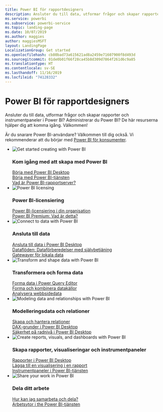 ```yaml
---
title: Power BI för rapportdesigners
description: Ansluter du till data, utformar frågor och skapar rapporter och instrumentpaneler i Power BI? Är du Power BI-administratör?
ms.service: powerbi
ms.subservice: powerbi-service
ms.topic: landing-page
ms.date: 10/07/2019
ms.author: maggies
author: maggiesMSFT
layout: LandingPage
LocalizationGroup: Get started
ms.openlocfilehash: cb80bad73a615621ad8a2459e71607900f8d493d
ms.sourcegitcommit: 01de0b01f66f28ca45b8d309d7864f261d6c9a85
ms.translationtype: HT
ms.contentlocale: sv-SE
ms.lasthandoff: 11/16/2019
ms.locfileid: "74128332"
---
```

# <a name="power-bi-for-report-designers"></a>Power BI för rapportdesigners

Ansluter du till data, utformar frågor och skapar rapporter och instrumentpaneler i Power BI? Administrerar du Power BI? De här resurserna hjälper dig att komma igång. Välkommen!

Är du snarare Power BI-användare? Välkommen till dig också. Vi rekommenderar att du börjar med [Power BI för konsumenter](consumer/power-bi-consumer-landing.md).

<ul class="panelContent cardsF"> 
            <li> 
                  <div class="cardSize"> 
                        <div class="cardPadding"> 
                              <div class="card"> 
                                    <div class="cardImageOuter">
                                          <div class="cardImage">
                                                <img alt="Get started creating with Power BI" src="media/power-bi-creator-landing/power-bi-designer-get-started.svg" data-linktype="relative-path">
                                          </div>
                                    </div>
                                    <div class="cardText"> 
                                          <h3>Kom igång med att skapa med Power BI</h3> 
                                          <p></p>
                                               <a href="desktop-what-is-desktop.md">Börja med Power BI Desktop</a><br/> 
                                               <a href="fundamentals/power-bi-overview.md">Börja med Power BI-tjänsten</a><br/> 
                                               <a href="report-server/get-started.md">Vad är Power BI-rapportserver?</a>
                                    </div> 
                              </div> 
                        </div> 
                  </div> 
            </li>
            <li> 
                  <div class="cardSize"> 
                        <div class="cardPadding"> 
                              <div class="card"> 
                                    <div class="cardImageOuter">
                                          <div class="cardImage">
                                                <img alt="Power BI licensing" src="media/power-bi-creator-landing/power-bi-designer-licensing.svg" data-linktype="relative-path">
                                          </div>
                                    </div>
                                    <div class="cardText"> 
                                          <h3>Power BI-licensiering</h3> 
                                          <p></p>
                                                <a href="service-admin-licensing-organization.md">Power BI-licensiering i din organisation</a><br/> 
                                                <a href="service-premium-what-is.md">Power BI Premium: Vad är detta?</a> 
                                    </div> 
                              </div> 
                        </div> 
                  </div> 
            </li>
            <li> 
                  <div class="cardSize"> 
                        <div class="cardPadding"> 
                              <div class="card"> 
                                    <div class="cardImageOuter">
                                          <div class="cardImage">
                                                <img alt="Connect to data with Power BI" src="media/power-bi-creator-landing/power-bi-designer-connect-data.svg" data-linktype="relative-path">
                                          </div>
                                    </div>
                                    <div class="cardText"> 
                                          <h3>Ansluta till data</h3> 
                                          <p></p>
                                                <a href="desktop-quickstart-connect-to-data.md">Ansluta till data i Power BI Desktop </a><br/> 
                                                <a href="service-dataflows-overview.md">Dataflöden: Dataförberedelser med självbetjäning</a><br/> 
                                                <a href="service-gateway-onprem.md">Gatewayer för lokala data</a>
                                    </div> 
                              </div> 
                        </div> 
                  </div> 
            </li>
            <li> 
                  <div class="cardSize"> 
                        <div class="cardPadding"> 
                              <div class="card"> 
                                    <div class="cardImageOuter">
                                          <div class="cardImage">
                                                <img alt="Transform and shape data with Power BI" src="media/power-bi-creator-landing/power-bi-designer-transform-shape-data.svg" data-linktype="relative-path">
                                          </div>
                                    </div>
                                    <div class="cardText"> 
                                          <h3>Transformera och forma data</h3> 
                                          <p></p>
                                                <a href="desktop-common-query-tasks.md">Forma data i Power Query Editor</a><br/> 
                                                <a href="desktop-shape-and-combine-data.md">Forma och kombinera datakällor</a><br/> 
                                                <a href="desktop-tutorial-importing-and-analyzing-data-from-a-web-page.md">Analysera webbsidedata</a>
                                    </div> 
                              </div> 
                        </div> 
                  </div> 
            </li>
            <li> 
                  <div class="cardSize"> 
                        <div class="cardPadding"> 
                              <div class="card"> 
                                    <div class="cardImageOuter">
                                          <div class="cardImage">
                                                <img alt="Modeling data and relationships with Power BI" src="media/power-bi-creator-landing/power-bi-designer-modeling-data-relationships.svg" data-linktype="relative-path">
                                          </div>
                                    </div>
                                    <div class="cardText"> 
                                          <h3>Modelleringsdata och relationer</h3> 
                                          <p></p>
                                                <a href="desktop-create-and-manage-relationships.md">Skapa och hantera relationer</a><br/>
                                                <a href="desktop-quickstart-learn-dax-basics.md">DAX-grunder i Power BI Desktop</a><br/> 
                                                <a href="service-admin-rls.md">Säkerhet på radnivå i Power BI Desktop</a> 
                                    </div> 
                              </div> 
                        </div> 
                  </div> 
            </li>
            <li> 
                  <div class="cardSize"> 
                        <div class="cardPadding"> 
                              <div class="card"> 
                                    <div class="cardImageOuter">
                                          <div class="cardImage">
                                                <img alt="Create reports, visuals, and dashboards with Power BI" src="media/power-bi-creator-landing/power-bi-designer-create-reports-visuals-dashboards.svg" data-linktype="relative-path">
                                          </div>
                                    </div>
                                    <div class="cardText"> 
                                          <h3>Skapa rapporter, visualiseringar och instrumentpaneler</h3> 
                                          <p></p>
                                                <a href="desktop-report-view.md">Rapporter i Power BI Desktop</a><br/> 
                                                <a href="power-bi-report-add-visualizations-i.md">Lägga till en visualisering i en rapport</a><br/> 
                                                <a href="service-dashboard-create.md">Instrumentpaneler i Power BI-tjänsten</a>
                                    </div> 
                              </div> 
                        </div> 
                  </div> 
            </li>
            <li> 
                  <div class="cardSize"> 
                        <div class="cardPadding"> 
                              <div class="card"> 
                                    <div class="cardImageOuter">
                                          <div class="cardImage">
                                                <img alt="Share your work in Power BI" src="media/power-bi-creator-landing/power-bi-designer-share-work.svg" data-linktype="relative-path">
                                          </div>
                                    </div>
                                    <div class="cardText"> 
                                          <h3>Dela ditt arbete</h3> 
                                          <p></p>
                                                <a href="service-how-to-collaborate-distribute-dashboards-reports.md">Hur kan jag samarbeta och dela?</a><br/>
                                                <a href="service-create-workspaces.md">Arbetsytor i the Power BI-tjänsten</a> 
                                    </div> 
                              </div> 
                        </div> 
                  </div> 
            </li>
</ul>



